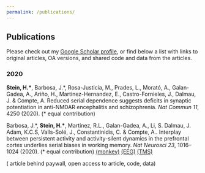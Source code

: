```yaml
---
permalink: /publications/
---
```


<link rel="stylesheet" href="//maxcdn.bootstrapcdn.com/font-awesome/4.2.0/css/font-awesome.min.css">


## Publications

Please check out my [Google Scholar profile](https://scholar.google.es/citations?user=dBrsOCMAAAAJ&hl=en), or find below a list with links to original articles, OA versions, and shared code and data from the articles.


### 2020

**Stein, H.\***, Barbosa, J.\*, Rosa-Justicia, M., Prades, L., Morató, A., Galan-Gadea, A., Ariño, H., Martinez-Hernandez, E., Castro-Fornieles, J., Dalmau, J. & Compte, A.  Reduced serial dependence suggests deficits in synaptic potentiation in anti-NMDAR encephalitis and schizophrenia. *Nat Commun 11*, 4250 (2020). (\* equal contribution)
[<i class="fa fa-lock-open fa-lg"></i>](https://doi.org/10.1038/s41467-020-18033-3) [<i class="fa fa-code fa-lg"></i>](https://github.com/comptelab/serialNMDA)

Barbosa, J.\*, **Stein, H.\***, Martinez, R.L., Galan-Gadea, A., Li, S. Dalmau, J. Adam, K.C.S, Valls-Solé, J., Constantinidis, C. & Compte, A.. Interplay between persistent activity and activity-silent dynamics in the prefrontal cortex underlies serial biases in working memory. *Nat Neurosci 23*, 1016–1024 (2020). (\* equal contribution) 
[<i class="fa fa-wallet fa-lg"></i>](https://doi.org/10.1038/s41593-020-0644-4) [<i class="fa fa-code fa-lg"></i>](https://github.com/comptelab/interplayPFC) [<i class="fa fa-database fa-lg"></i> (monkey)](https://github.com/comptelab/interplayPFC/tree/master/Data) [<i class="fa fa-database fa-lg"></i> (EEG)](https://osf.io/qa34s/) [<i class="fa fa-database fa-lg"></i> (TMS)](https://osf.io/8e9y2/)

(<i class="fa fa-wallet fa-lg"></i> article behind paywall, <i class="fa fa-lock-open fa-lg"></i> open access to article, <i class="fa fa-code fa-lg"></i> code, <i class="fa fa-database fa-lg"></i> data)
